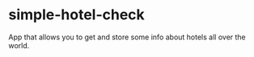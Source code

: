 # simple-hotel-check
App that allows you to get and store some info about hotels all over the world.
